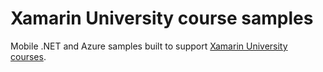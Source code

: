 # Xamarin University course samples

Mobile .NET and Azure samples built to support [Xamarin University courses](https://university.xamarin.com/classes/).
